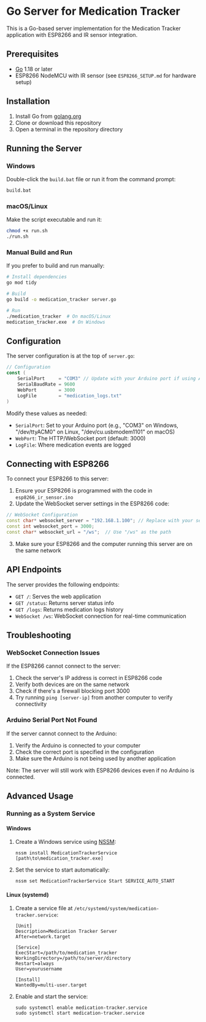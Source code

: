 # Go Server for Medication Tracker

This is a Go-based server implementation for the Medication Tracker application with ESP8266 and IR sensor integration.

## Prerequisites

- [Go](https://golang.org/dl/) 1.18 or later
- ESP8266 NodeMCU with IR sensor (see `ESP8266_SETUP.md` for hardware setup)

## Installation

1. Install Go from [golang.org](https://golang.org/dl/)
2. Clone or download this repository
3. Open a terminal in the repository directory

## Running the Server

### Windows

Double-click the `build.bat` file or run it from the command prompt:

```cmd
build.bat
```

### macOS/Linux

Make the script executable and run it:

```bash
chmod +x run.sh
./run.sh
```

### Manual Build and Run

If you prefer to build and run manually:

```bash
# Install dependencies
go mod tidy

# Build
go build -o medication_tracker server.go

# Run
./medication_tracker  # On macOS/Linux
medication_tracker.exe  # On Windows
```

## Configuration

The server configuration is at the top of `server.go`:

```go
// Configuration
const (
    SerialPort     = "COM3" // Update with your Arduino port if using Arduino Uno
    SerialBaudRate = 9600
    WebPort        = 3000
    LogFile        = "medication_logs.txt"
)
```

Modify these values as needed:

- `SerialPort`: Set to your Arduino port (e.g., "COM3" on Windows, "/dev/ttyACM0" on Linux, "/dev/cu.usbmodem1101" on macOS)
- `WebPort`: The HTTP/WebSocket port (default: 3000)
- `LogFile`: Where medication events are logged

## Connecting with ESP8266

To connect your ESP8266 to this server:

1. Ensure your ESP8266 is programmed with the code in `esp8266_ir_sensor.ino`
2. Update the WebSocket server settings in the ESP8266 code:

```cpp
// WebSocket Configuration
const char* websocket_server = "192.168.1.100"; // Replace with your server's IP
const int websocket_port = 3000;
const char* websocket_url = "/ws";  // Use "/ws" as the path
```

3. Make sure your ESP8266 and the computer running this server are on the same network

## API Endpoints

The server provides the following endpoints:

- `GET /`: Serves the web application
- `GET /status`: Returns server status info
- `GET /logs`: Returns medication logs history
- `WebSocket /ws`: WebSocket connection for real-time communication

## Troubleshooting

### WebSocket Connection Issues

If the ESP8266 cannot connect to the server:

1. Check the server's IP address is correct in ESP8266 code
2. Verify both devices are on the same network
3. Check if there's a firewall blocking port 3000
4. Try running `ping [server-ip]` from another computer to verify connectivity

### Arduino Serial Port Not Found

If the server cannot connect to the Arduino:

1. Verify the Arduino is connected to your computer
2. Check the correct port is specified in the configuration
3. Make sure the Arduino is not being used by another application

Note: The server will still work with ESP8266 devices even if no Arduino is connected.

## Advanced Usage

### Running as a System Service

#### Windows

1. Create a Windows service using [NSSM](https://nssm.cc/):
   ```
   nssm install MedicationTrackerService [path\to\medication_tracker.exe]
   ```

2. Set the service to start automatically:
   ```
   nssm set MedicationTrackerService Start SERVICE_AUTO_START
   ```

#### Linux (systemd)

1. Create a service file at `/etc/systemd/system/medication-tracker.service`:
   ```
   [Unit]
   Description=Medication Tracker Server
   After=network.target

   [Service]
   ExecStart=/path/to/medication_tracker
   WorkingDirectory=/path/to/server/directory
   Restart=always
   User=yourusername

   [Install]
   WantedBy=multi-user.target
   ```

2. Enable and start the service:
   ```
   sudo systemctl enable medication-tracker.service
   sudo systemctl start medication-tracker.service
   ``` 